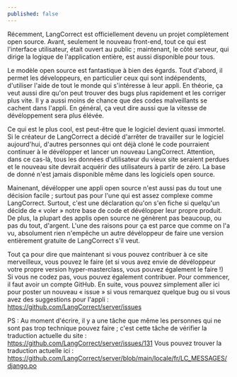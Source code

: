 ```yaml
---
published: false
---
```

Récemment, LangCorrect est officiellement devenu un projet complètement open source. Avant, seulement le nouveau front-end, tout ce qui est l'interface utilisateur, était ouvert au public ; maintenant, le côté serveur, qui dirige la logique de l'application entière, est aussi disponible pour tous.

Le modèle open source est fantastique à bien des égards. Tout d'abord, il permet les développeurs, en particulier ceux qui sont indépendents, d'utiliser l'aide de tout le monde qui s'intéresse à leur appli. En théorie, ça veut aussi dire qu'on peut trouver des bugs plus rapidement et les corriger plus vite. Il y a aussi moins de chance que des codes malveillants se cachent dans l'appli. En général, ça veut dire aussi que la vitesse de dévéloppement sera plus élévée. 

Ce qui est le plus cool, est peut-être que le logiciel devient quasi immortel. Si le créateur de LangCorrect a décidé d'arrêter de travailler sur le logiciel aujourd'hui, d'autres personnes qui ont déjà cloné le code pourraient continuer à le dévélopper et lancer un nouveau LangCorrect. Attention, dans ce cas-là, tous les données d'utilisateur du vieux site seraient perdues et le nouveau site devrait acquérir des utilisateurs à partir de zéro. La base de donné n'est jamais disponible même dans les logiciels open source.

Mainenant, dévélopper une appli open source n'est aussi pas du tout une décision facile ; surtout pas pour l'une qui est assez complexe comme LangCorrect. Surtout, c'est une déclaration qu'on s'en fiche si quelqu'un décide de « voler » notre base de code et dévélopper leur propre produit. De plus, la plupart des applis open source ne génèrent pas beaucoup, ou pas du tout, d'argent. L'une des raisons pour ça est parce que comme on l'a vu, absolument rien n'empêche un autre dévéloppeur de faire une version entièrement gratuite de LangCorrect s'il veut.

Tout ça pour dire que maintenant si vous pouvez contribuer à ce site merveilleux, vous pouvez le faire (et si vous avez envie de dévéloppeur votre propre version hyper-masterclass, vous pouvez également le faire !) Si vous ne codez pas, vous pouvez également contribuer. Pour commencer, il faut avoir un compte GitHub. En suite, vous pouvez simplement aller ici pour poster un nouveau « issue » si vous remarquez quelque bug ou si vous avez des suggestions pour l'appli : https://github.com/LangCorrect/server/issues

PS : Au moment d'écrire, il y a une tâche que même les personnes qui ne sont pas trop technique pouvez faire ; c'est cette tâche de vérifier la traduction actuelle du site : https://github.com/LangCorrect/server/issues/131 Vous pouvez trouver la traduction actuelle ici : https://github.com/LangCorrect/server/blob/main/locale/fr/LC_MESSAGES/django.po